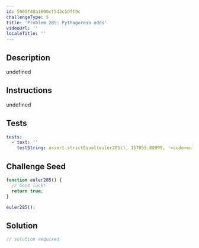 ```yaml
---
id: 5900f48a1000cf542c50ff9c
challengeType: 5
title: 'Problem 285: Pythagorean odds'
videoUrl: ''
localeTitle: ''
---
```


## Description
undefined

## Instructions
undefined

## Tests
<section id='tests'>

```yml
tests:
  - text: ''
    testString: assert.strictEqual(euler285(), 157055.80999, '<code>euler285()</code> should return 157055.80999.');

```

</section>

## Challenge Seed
<section id='challengeSeed'>

<div id='js-seed'>

```js
function euler285() {
  // Good luck!
  return true;
}

euler285();

```

</div>



</section>

## Solution
<section id='solution'>

```js
// solution required
```
</section>
